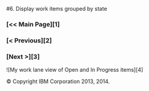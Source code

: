 #6. Display work items grouped by state
<div class="jh-columns pbs">
	<div class="jh-col-12-4 f_left">
		<h3> [&lt;&lt; Main Page][1] </h3>
	</div>
	<div class="jh-col-12-3">
		<h3> [&lt; Previous][2] </h3>
	</div>
	<div class="jh-col-12-4 f_right">
		<h3> [Next  &gt;][3] </h3>
	</div>
</div> 
![My work lane view of Open and In Progress items][4]

&copy; Copyright IBM Corporation 2013, 2014.

[1]: /features/trackplanfg/index
[2]: /features/trackplanfg/page5
[3]: /features/trackplanfg/page7
[4]: /features/trackplanfg/images/page6.png
